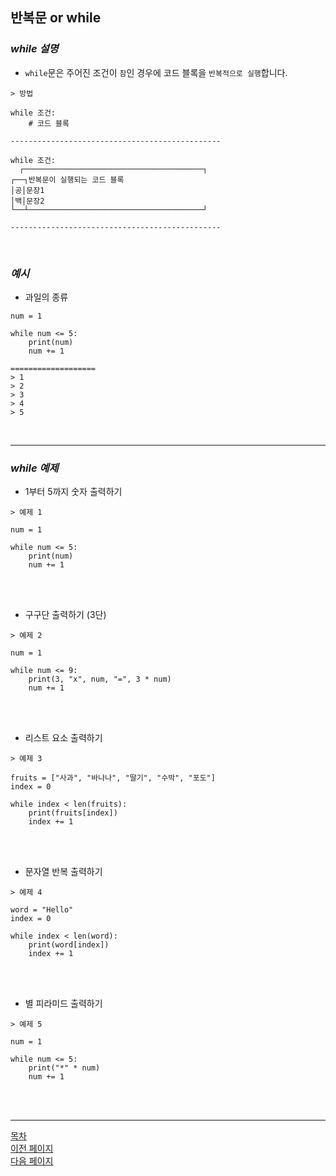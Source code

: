 ## **반복문 or while**

### ___while 설명___
- `while`문은 주어진 조건이 `참`인 경우에 코드 블록을 `반복적으로 실행`합니다.

```
> 방법

while 조건:
    # 코드 블록

-----------------------------------------------

while 조건:
  ┌────────────────────────────────────────┐
┌──┐반복문이 실행되는 코드 블록
│공│문장1
│백│문장2
└──┴───────────────────────────────────────┘

-----------------------------------------------
```
<br>

### ___예시___
- 과일의 종류

```
num = 1

while num <= 5:
    print(num)
    num += 1

===================
> 1
> 2
> 3
> 4
> 5
```
<br>

---

### ___while 예제___

- 1부터 5까지 숫자 출력하기

```
> 예제 1

num = 1

while num <= 5:
    print(num)
    num += 1
```
<br><br>

- 구구단 출력하기 (3단)

```
> 예제 2

num = 1

while num <= 9:
    print(3, "x", num, "=", 3 * num)
    num += 1
```
<br><br>
- 리스트 요소 출력하기

```
> 예제 3

fruits = ["사과", "바나나", "딸기", "수박", "포도"]
index = 0

while index < len(fruits):
    print(fruits[index])
    index += 1
```
<br><br>
- 문자열 반복 출력하기

```
> 예제 4

word = "Hello"
index = 0

while index < len(word):
    print(word[index])
    index += 1
```
<br><br>
- 별 피라미드 출력하기

```
> 예제 5

num = 1

while num <= 5:
    print("*" * num)
    num += 1
```
<br><br>

---
<!--목차 & 다음으로 페이지 이동-->
[목차](https://github.com/Devcurve/Python/blob/main/README.md)<br>
[이전 페이지](https://github.com/Devcurve/Python/blob/main/Chapter_2/Operators.md)<br>
[다음 페이지](https://github.com/Devcurve/Python/blob/main/Chapter_2/Function.md)
